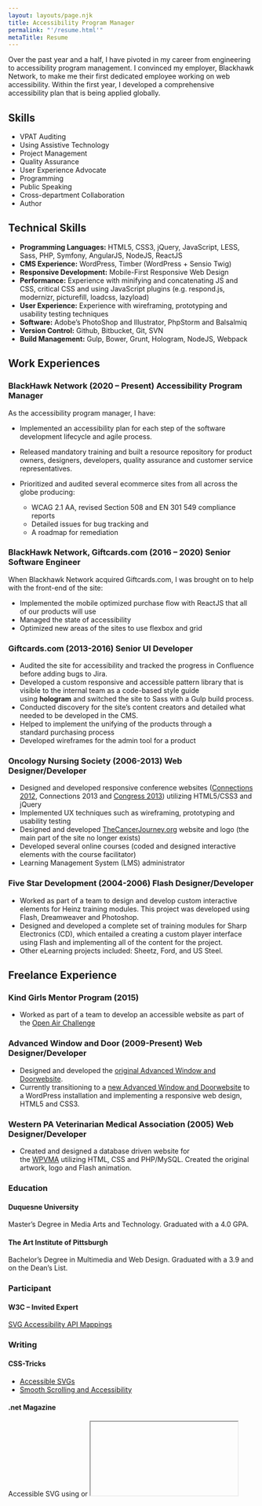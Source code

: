 ```yaml
---
layout: layouts/page.njk
title: Accessibility Program Manager
permalink: "'/resume.html'"
metaTitle: Resume
---
```



Over the past year and a half, I have pivoted in my career from engineering to accessibility program management. I convinced my employer, Blackhawk Network, to make me their first dedicated employee working on web accessibility. Within the first year, I developed a comprehensive accessibility plan that is being applied globally.

## Skills

* VPAT Auditing
* Using Assistive Technology
* Project Management
* Quality Assurance
* User Experience Advocate
* Programming
* Public Speaking
* Cross-department Collaboration
* Author

## Technical Skills

* **Programming Languages:** HTML5, CSS3, jQuery, JavaScript, LESS, Sass, PHP, Symfony, AngularJS, NodeJS, ReactJS
* **CMS Experience:** WordPress, Timber (WordPress + Sensio Twig)
* **Responsive Development:** Mobile-First Responsive Web Design
* **Performance:** Experience with minifying and concatenating JS and CSS, critical CSS and using JavaScript plugins (e.g. respond.js, modernizr, picturefill, loadcss, lazyload)
* **User Experience:** Experience with wireframing, prototyping and usability testing techniques
* **Software:** Adobe’s PhotoShop and Illustrator, PhpStorm and Balsalmiq
* **Version Control:** Github, Bitbucket, Git, SVN
* **Build Management:** Gulp, Bower, Grunt, Hologram, NodeJS, Webpack

## Work Experiences

### BlackHawk Network (2020 – Present) Accessibility Program Manager

As the accessibility program manager, I have:

* Implemented an accessibility plan for each step of the software development lifecycle and agile process.
* Released mandatory training and built a resource repository for product owners, designers, developers, quality assurance and customer service representatives.
* Prioritized and audited several ecommerce sites from all across the globe producing:

  * WCAG 2.1 AA, revised Section 508 and EN 301 549 compliance reports
  * Detailed issues for bug tracking and
  * A roadmap for remediation

### BlackHawk Network, Giftcards.com (2016 – 2020) Senior Software Engineer

When Blackhawk Network acquired Giftcards.com, I was brought on to help with the front-end of the site:

* Implemented the mobile optimized purchase flow with ReactJS that all of our products will use
* Managed the state of accessibility
* Optimized new areas of the sites to use flexbox and grid

### Giftcards.com (2013-2016) Senior UI Developer

* Audited the site for accessibility and tracked the progress in Confluence before adding bugs to Jira.
* Developed a custom responsive and accessible pattern library that is visible to the internal team as a code-based style guide using **hologram** and switched the site to Sass with a Gulp build process.
* Conducted discovery for the site’s content creators and detailed what needed to be developed in the CMS.
* Helped to implement the unifying of the products through a standard purchasing process
* Developed wireframes for the admin tool for a product

### Oncology Nursing Society (2006-2013) Web Designer/Developer

* Designed and developed responsive conference websites ([Connections 2012](https://web.archive.org/web/20120930071721/http://connections.ons.org:80/), Connections 2013 and [Congress 2013](https://web.archive.org/web/20130605025615/http://ibuilder.ons.org)) utilizing HTML5/CSS3 and jQuery
* Implemented UX techniques such as wireframing, prototyping and usability testing
* Designed and developed [TheCancerJourney.org](https://web.archive.org/web/20140106071808/http://thecancerjourney.org/ "Thank you, way back machine!!!") website and logo (the main part of the site no longer exists)
* Developed several online courses (coded and designed interactive elements with the course facilitator)
* Learning Management System (LMS) administrator

### Five Star Development (2004-2006) Flash Designer/Developer

* Worked as part of a team to design and develop custom interactive elements for Heinz training modules. This project was developed using Flash, Dreamweaver and Photoshop.
* Designed and developed a complete set of training modules for Sharp Electronics (CD), which entailed a creating a custom player interface using Flash and implementing all of the content for the project.
* Other eLearning projects included: Sheetz, Ford, and US Steel.

## Freelance Experience

### Kind Girls Mentor Program (2015)

* Worked as part of a team to develop an accessible website as part of the [Open Air Challenge](http://air-rallies.org/)

### Advanced Window and Door (2009-Present) Web Designer/Developer

* Designed and developed the [original Advanced Window and Doorwebsite](https://advanced-window-pa.com/).
* Currently transitioning to a [new Advanced Window and Doorwebsite](http://www.advanced-window.com/) to a WordPress installation and implementing a responsive web design, HTML5 and CSS3.

### Western PA Veterinarian Medical Association (2005) Web Designer/Developer

* Created and designed a database driven website for the [WPVMA](http://www.wpvma.org/) utilizing HTML, CSS and PHP/MySQL. Created the original artwork, logo and Flash animation.



### Education

#### Duquesne University

Master’s Degree in Media Arts and Technology. Graduated with a 4.0 GPA.

#### The Art Institute of Pittsburgh

Bachelor’s Degree in Multimedia and Web Design. Graduated with a 3.9 and on the Dean’s List.

### Participant

#### W3C – Invited Expert

[SVG Accessibility API Mappings](https://www.w3.org/TR/svg-aam-1.0/#ack_group)

### Writing

#### CSS-Tricks

* [Accessible SVGs](https://css-tricks.com/accessible-svgs/)
* [Smooth Scrolling and Accessibility](https://css-tricks.com/smooth-scrolling-accessibility/)

#### .net Magazine

Accessible SVG using <object> or <iframe>

### Speaking

#### Abstractions.io August 2019

[Easy Peasy Accessibility](https://abstractions.io/schedule/#Easy%20Peasy%20Accessibility-Heather%20Migliorisi)

#### Wordcamp Pittsburgh September 2016

[Make WordPress Accessible](https://2016.pittsburgh.wordcamp.org/session/make-wordpress-accessible/)

#### Abstractions.io August 2016

[Accessible SVGs](https://web.archive.org/web/20160811174223/http://abstractions.io/schedule/#session-full-32)

#### OSCON Online June 2016

[Make Your Awesome Things Accessible](http://conferences.oreilly.com/oscon/open-source-us/public/schedule/detail/48453)

#### Elements June 2016

[Accessibility Implied](https://elements.psu.edu/)

#### OSCON May 2016

[Make Your Awesome Things Accessible](http://conferences.oreilly.com/oscon/open-source-us/public/schedule/detail/48453)

#### CSS Dev Conf 2015

[acCeSSibility](https://cssdevconf2015.sched.org/event/3oU2/accessibility-a11ycss)

#### Refresh Pittsburgh

* [An Inclusive Web](http://www.refreshpittsburgh.org/2016/01/january-2016-meetup/) – Thursday, January 28th, 2016
* [Web Accessibility: Overlooked & Unaccounted For](http://www.refreshpittsburgh.org/2014/09/pittsburgh-accessibility-group-joint-meetup-sept-2014/) – September, 2014
* [User Testing: The Secret Sauce To Great Meetings](http://www.refreshpittsburgh.org/2013/08/august-2013-meetup/) – August, 2013
